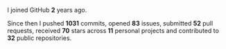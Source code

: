 I joined GitHub **2** years ago.

Since then I pushed **1031** commits, opened **83** issues, submitted **52** pull requests, received **70** stars across **11** personal projects and contributed to **32** public repositories.
